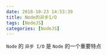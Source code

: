 ```yaml
---
date: 2018-10-23 14:53:39
title: Node的异步I/O
tags: [NodeJS]
categories: [NodeJS]
---
```


`Node` 的 `异步 I/O` 是 `Node` 的一个重要特点

